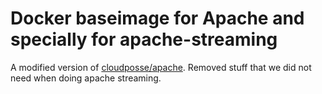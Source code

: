 # Docker baseimage for Apache and specially for apache-streaming

A modified version of [cloudposse/apache](https://github.com/cloudposse/apache). Removed stuff that we did not need when doing apache streaming.